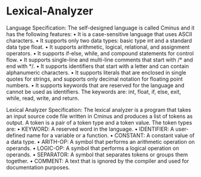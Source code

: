 # Lexical-Analyzer

Language Specification: 
The self-designed language is called Cminus and it has the following features:
  • It is a case-sensitive language that uses ASCII characters.
  • It supports only two data types: basic type int and a standard data type float.
  • It supports arithmetic, logical, relational, and assignment operators.
  • It supports if-else, while, and compound statements for control flow.
  • It supports single-line and multi-line comments that start with /* and end with */.
  • It supports identifiers that start with a letter and can contain alphanumeric characters.
  • It supports literals that are enclosed in single quotes for strings, and supports only decimal notation for floating point numbers.
  • It supports keywords that are reserved for the language and cannot be used as identifiers. The keywords are: int, float, if, else, exit, while, read, write, and return.

Lexical Analyzer Specification: The lexical analyzer is a program that takes an input source code file written in Cminus and produces a list of tokens as output. A token is a pair of a token type and a token value. The token types are:
  • KEYWORD: A reserved word in the language.
  • IDENTIFIER: A user-defined name for a variable or a function.
  • CONSTANT: A constant value of a data type.
  • ARITH-OP: A symbol that performs an arithmetic operation on operands.
  • LOGIC-OP: A symbol that performs a logical operation on operands.
  • SEPARATOR: A symbol that separates tokens or groups them together.
  • COMMENT: A text that is ignored by the compiler and used for documentation purposes.
